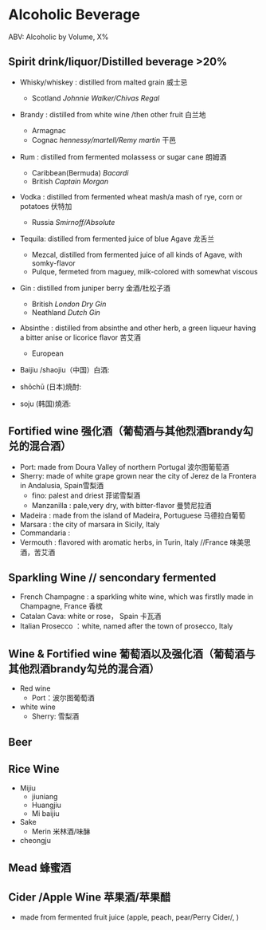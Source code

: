 # Alcoholic Beverage
ABV: Alcoholic by Volume, X%
## Spirit drink/liquor/Distilled beverage >20%
- Whisky/whiskey : distilled from malted grain 威士忌
  - Scotland *Johnnie Walker/Chivas Regal*
- Brandy : distilled from white wine /then other fruit 白兰地
  - Armagnac
  - Cognac *hennessy/martell/Remy martin* 干邑
- Rum : distilled from fermented molassess or sugar cane 朗姆酒
  - Caribbean(Bermuda) *Bacardi*
  - British *Captain Morgan*
- Vodka : distilled from fermented wheat mash/a mash of rye, corn or potatoes 伏特加
  - Russia *Smirnoff/Absolute* 
- Tequila: distilled from fermented juice of blue Agave 龙舌兰
  - Mezcal,  distilled from fermented juice of all kinds of Agave, with somky-flavor
  - Pulque, fermeted from maguey, milk-colored with somewhat viscous
- Gin : distilled from juniper berry 金酒/杜松子酒
  - British *London Dry Gin*
  - Neathland *Dutch Gin*
- Absinthe : distilled from absinthe and other herb, a green liqueur having a bitter anise or licorice flavor 苦艾酒
  - European
- Baijiu /shaojiu（中国）白酒: 

- shōchū (日本)焼酎: 

- soju  (韩国)燒酒: 

## Fortified wine  强化酒（葡萄酒与其他烈酒brandy勾兑的混合酒）
- Port: made from Doura Valley of northern Portugal 波尔图葡萄酒
- Sherry: made of white grape grown near the city of Jerez de la Frontera in Andalusia, Spain雪梨酒
  - fino: palest and driest 菲诺雪梨酒
  - Manzanilla : pale,very dry, with bitter-flavor 曼赞尼拉酒
- Madeira : made from the island of Madeira, Portuguese 马德拉白葡萄
- Marsara : the city of marsara in Sicily, Italy
- Commandaria :
- Vermouth : flavored with aromatic herbs, in Turin, Italy //France 味美思酒，苦艾酒 


## Sparkling Wine // sencondary fermented
- French Champagne : a sparkling white wine, which was firstlly made in Champagne, France 香槟
- Catalan Cava: white or rose， Spain 卡瓦酒
- Italian Prosecco ：white, named after the town of prosecco, Italy 

## Wine & Fortified wine  葡萄酒以及强化酒（葡萄酒与其他烈酒brandy勾兑的混合酒）
- Red wine
  - Port：波尔图葡萄酒
- white wine
  - Sherry:  雪梨酒
  

## Beer

## Rice Wine
- Mijiu
  - jiuniang
  - Huangjiu
  - Mi baijiu
- Sake
  - Merin 米林酒/味醂   
- cheongju

## Mead 蜂蜜酒
## Cider /Apple Wine 苹果酒/苹果醋
- made from fermented fruit juice (apple, peach, pear/Perry Cider/, )
